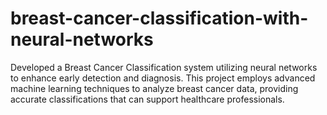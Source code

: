# breast-cancer-classification-with-neural-networks
 Developed a Breast Cancer Classification system utilizing neural networks to enhance early detection and diagnosis. This project employs advanced machine learning techniques to analyze breast cancer data, providing accurate classifications that can support healthcare professionals.
